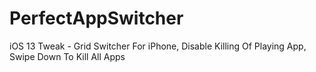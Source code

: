 # PerfectAppSwitcher

iOS 13 Tweak - Grid Switcher For iPhone, Disable Killing Of Playing App, Swipe Down To Kill All Apps
